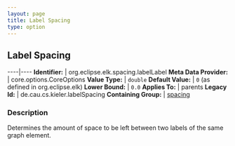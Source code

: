 ```yaml
---
layout: page
title: Label Spacing
type: option
---
```

## Label Spacing

----|----
**Identifier:** | org.eclipse.elk.spacing.labelLabel
**Meta Data Provider:** | core.options.CoreOptions
**Value Type:** | `double`
**Default Value:** | `0` (as defined in org.eclipse.elk)
**Lower Bound:** | `0.0`
**Applies To:** | parents
**Legacy Id:** | de.cau.cs.kieler.labelSpacing
**Containing Group:** | [spacing](org-eclipse-elk-spacing)

### Description

Determines the amount of space to be left between two labels of the same graph element.
